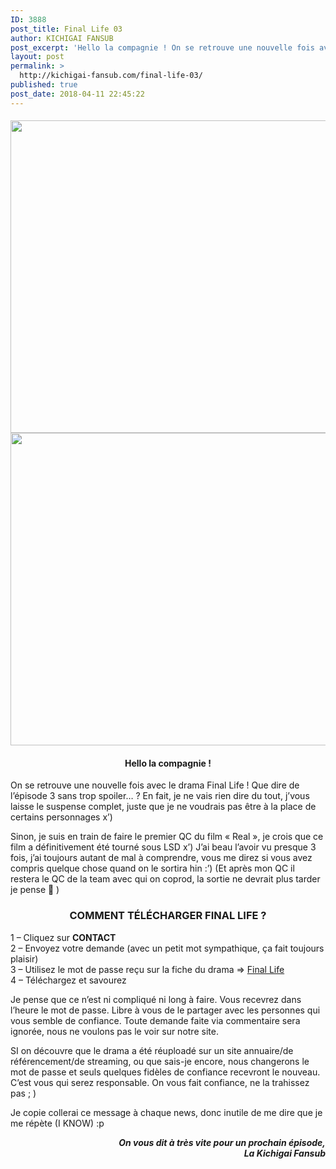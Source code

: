 ```yaml
---
ID: 3888
post_title: Final Life 03
author: KICHIGAI FANSUB
post_excerpt: 'Hello la compagnie ! On se retrouve une nouvelle fois avec le drama Final Life ! Que dire de l&rsquo;&eacute;pisode 3 sans trop spoiler&hellip; ? En fait, je ne vais rien dire du tout, j&rsquo;vous laisse le suspense complet, juste que je ne voudrais pas &ecirc;tre &agrave; la place de certains personnages x&rsquo;) Sinon, je&hellip;'
layout: post
permalink: >
  http://kichigai-fansub.com/final-life-03/
published: true
post_date: 2018-04-11 22:45:22
---
```

<div class="feedwordpress-gaffer-full-text"><h4>
<img class="aligncenter size-full wp-image-4141" src="https://united-subs.dearclouds.com/wp-content/uploads/2018/04/f7223b98962afd9bb8f713fe2bf27750.jpg" alt width="900" height="500" data-recalc-dims="1" data-lazy-srcset="https://i0.wp.com/kichigai-fansub.com/wp-content/uploads/2018/04/Final-Life-News-03.jpg?w=900 900w, https://i0.wp.com/kichigai-fansub.com/wp-content/uploads/2018/04/Final-Life-News-03.jpg?resize=300%2C167 300w, https://i0.wp.com/kichigai-fansub.com/wp-content/uploads/2018/04/Final-Life-News-03.jpg?resize=768%2C427 768w, https://i0.wp.com/kichigai-fansub.com/wp-content/uploads/2018/04/Final-Life-News-03.jpg?resize=700%2C389 700w" data-lazy-sizes="(max-width: 900px) 100vw, 900px"><noscript><img class="aligncenter size-full wp-image-4141" src="https://united-subs.dearclouds.com/wp-content/uploads/2018/04/f7223b98962afd9bb8f713fe2bf27750.jpg" alt="" width="900" height="500" srcset="https://i0.wp.com/kichigai-fansub.com/wp-content/uploads/2018/04/Final-Life-News-03.jpg?w=900 900w, https://i0.wp.com/kichigai-fansub.com/wp-content/uploads/2018/04/Final-Life-News-03.jpg?resize=300%2C167 300w, https://i0.wp.com/kichigai-fansub.com/wp-content/uploads/2018/04/Final-Life-News-03.jpg?resize=768%2C427 768w, https://i0.wp.com/kichigai-fansub.com/wp-content/uploads/2018/04/Final-Life-News-03.jpg?resize=700%2C389 700w" sizes="(max-width: 900px) 100vw, 900px" data-recalc-dims="1"></noscript>
</h4>
<h4 style="text-align: center;">Hello la compagnie !</h4>
<p>On se retrouve une nouvelle fois avec le drama Final Life ! Que dire de l’épisode 3 sans trop spoiler… ? En fait, je ne vais rien dire du tout, j’vous laisse le suspense complet, juste que je ne voudrais pas être à la place de certains personnages x’)</p>
<p>Sinon, je suis en train de faire le premier QC du film « Real », je crois que ce film a définitivement été tourné sous LSD x’) J’ai beau l’avoir vu presque 3 fois, j’ai toujours autant de mal à comprendre, vous me direz si vous avez compris quelque chose quand on le sortira hin :’) (Et après mon QC il restera le QC de la team avec qui on coprod, la sortie ne devrait plus tarder je pense 🙂 )</p>
<p><span id="more-4140"></span></p>
<h3 class="p1" style="text-align: center;"><strong>COMMENT TÉLÉCHARGER FINAL LIFE ?</strong></h3>
<p class="p1">1 – Cliquez sur <strong>CONTACT</strong><br>
2 – Envoyez votre demande (avec un petit mot sympathique, ça fait toujours plaisir)<br>
3 – Utilisez le mot de passe reçu sur la fiche du drama =&gt; <a href="http://kichigai-fansub.com/final-life-vostfr/">Final Life</a><br>
4 – Téléchargez et savourez</p>
<p class="p1">Je pense que ce n’est ni compliqué ni long à faire. Vous recevrez dans l’heure le mot de passe. Libre à vous de le partager avec les personnes qui vous semble de confiance. Toute demande faite via commentaire sera ignorée, nous ne voulons pas le voir sur notre site.</p>
<p class="p1">SI on découvre que le drama a été réuploadé sur un site annuaire/de référencement/de streaming, ou que sais-je encore, nous changerons le mot de passe et seuls quelques fidèles de confiance recevront le nouveau. C’est vous qui serez responsable. On vous fait confiance, ne la trahissez pas ; )</p>
<p>Je copie collerai ce message à chaque news, donc inutile de me dire que je me répète (I KNOW) :p</p>
<p class="p1" style="text-align: right;"><strong><em>On vous dit à très vite pour un prochain épisode,</em></strong><br><strong><em>La Kichigai Fansub</em></strong></p></div>